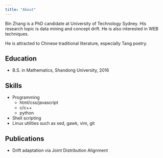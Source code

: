 ```yaml
---
title: "About"
---
```


Bin Zhang is a PhD candidate at University of Technology Sydney.
His research topic is data mining and concept drift.
He is also interested in WEB techniques.

He is attracted to Chinese traditional literature, especially Tang poetry.

## Education

* B.S. in Mathematics, Shandong University, 2016

## Skills

* Programming
  * html/css/javascript
  * c/c++
  * python
* Shell scripting
* Linux utilities such as sed, gawk, vim, git

## Publications

* Drift adaptation via Joint Distribution Alignment
